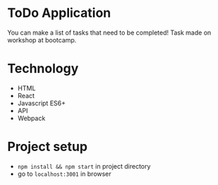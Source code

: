 # ToDo Application
You can make a list of tasks that need to be completed! Task made on workshop at bootcamp.


# Technology
- HTML
- React
- Javascript ES6+
- API
- Webpack

# Project setup
- `npm install && npm start` in project directory
- go to `localhost:3001` in browser

